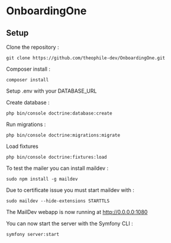 # OnboardingOne

## Setup

Clone the repository :
```
git clone https://github.com/theophile-dev/OnboardingOne.git
```
Composer install :
```
composer install
```

Setup .env with your DATABASE_URL 

Create database :
```
php bin/console doctrine:database:create
```

Run migrations :
```
php bin/console doctrine:migrations:migrate
```

Load fixtures
```
php bin/console doctrine:fixtures:load
```

To test the mailer you can install maildev :
```
sudo npm install -g maildev
```

Due to certificate issue you must start maildev with :
```
sudo maildev --hide-extensions STARTTLS
```
The MailDev webapp is now running at http://0.0.0.0:1080

You can now start the server with the Symfony CLI :
```
symfony server:start
```
